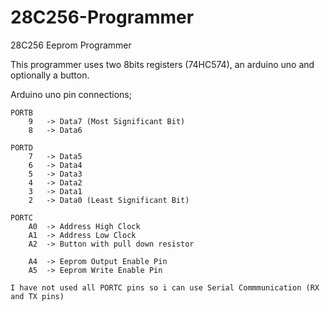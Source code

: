# 28C256-Programmer
28C256 Eeprom Programmer

This programmer uses two 8bits registers (74HC574), an arduino uno and optionally a button.

Arduino uno pin connections;

	PORTB
		9	-> Data7 (Most Significant Bit)
		8	-> Data6
		
	PORTD
		7	-> Data5
		6	-> Data4
		5	-> Data3
		4	-> Data2
		3	-> Data1
		2	-> Data0 (Least Significant Bit)
	
	PORTC	
		A0	-> Address High Clock
		A1	-> Address Low Clock
		A2	-> Button with pull down resistor
		
		A4	-> Eeprom Output Enable Pin 
		A5	-> Eeprom Write Enable Pin
    
    I have not used all PORTC pins so i can use Serial Commmunication (RX and TX pins)
    
   


